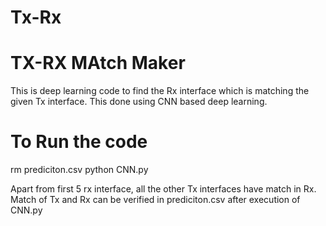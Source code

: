 # Tx-Rx
TX-RX MAtch Maker
================

This is deep learning code to find the Rx interface which is matching the  given Tx interface.
This done using CNN based deep learning.


To Run the code
===================
rm prediciton.csv
python CNN.py


Apart from first 5 rx interface, all the other Tx interfaces have match in Rx.
Match of Tx and Rx can be verified in prediciton.csv after execution of CNN.py   


